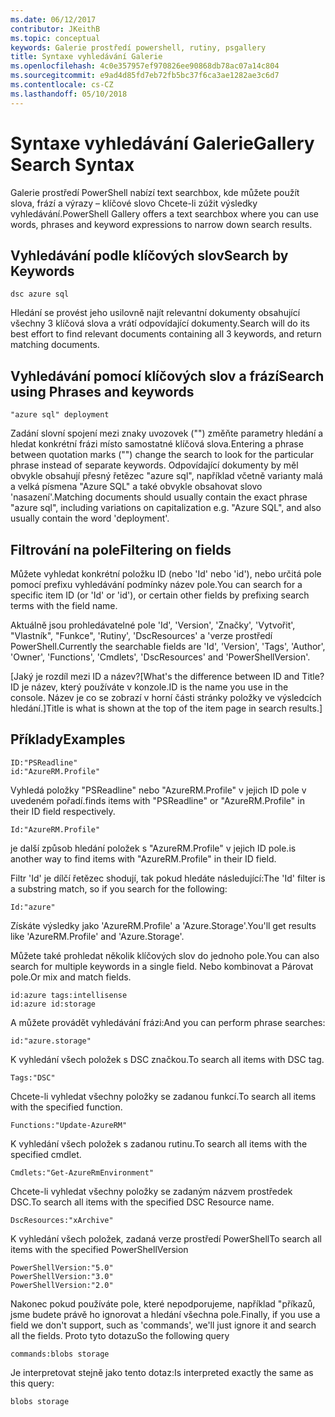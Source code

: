```yaml
---
ms.date: 06/12/2017
contributor: JKeithB
ms.topic: conceptual
keywords: Galerie prostředí powershell, rutiny, psgallery
title: Syntaxe vyhledávání Galerie
ms.openlocfilehash: 4c0e357957ef970826ee90868db78ac07a14c804
ms.sourcegitcommit: e9ad4d85fd7eb72fb5bc37f6ca3ae1282ae3c6d7
ms.contentlocale: cs-CZ
ms.lasthandoff: 05/10/2018
---
```

# <a name="gallery-search-syntax"></a><span data-ttu-id="9b74c-103">Syntaxe vyhledávání Galerie</span><span class="sxs-lookup"><span data-stu-id="9b74c-103">Gallery Search Syntax</span></span>

<span data-ttu-id="9b74c-104">Galerie prostředí PowerShell nabízí text searchbox, kde můžete použít slova, frází a výrazy – klíčové slovo Chcete-li zúžit výsledky vyhledávání.</span><span class="sxs-lookup"><span data-stu-id="9b74c-104">PowerShell Gallery offers a text searchbox where you can use words, phrases and keyword expressions to narrow down search results.</span></span>

## <a name="search-by-keywords"></a><span data-ttu-id="9b74c-105">Vyhledávání podle klíčových slov</span><span class="sxs-lookup"><span data-stu-id="9b74c-105">Search by Keywords</span></span>

    dsc azure sql

<span data-ttu-id="9b74c-106">Hledání se provést jeho usilovně najít relevantní dokumenty obsahující všechny 3 klíčová slova a vrátí odpovídající dokumenty.</span><span class="sxs-lookup"><span data-stu-id="9b74c-106">Search will do its best effort to find relevant documents containing all 3 keywords, and return matching documents.</span></span>

## <a name="search-using-phrases-and-keywords"></a><span data-ttu-id="9b74c-107">Vyhledávání pomocí klíčových slov a frází</span><span class="sxs-lookup"><span data-stu-id="9b74c-107">Search using Phrases and keywords</span></span>

    "azure sql" deployment

<span data-ttu-id="9b74c-108">Zadání slovní spojení mezi znaky uvozovek ("") změňte parametry hledání a hledat konkrétní frázi místo samostatné klíčová slova.</span><span class="sxs-lookup"><span data-stu-id="9b74c-108">Entering a phrase between quotation marks ("") change the search to look for the particular phrase instead of separate keywords.</span></span>
<span data-ttu-id="9b74c-109">Odpovídající dokumenty by měl obvykle obsahují přesný řetězec "azure sql", například včetně varianty malá a velká písmena "Azure SQL" a také obvykle obsahovat slovo 'nasazení'.</span><span class="sxs-lookup"><span data-stu-id="9b74c-109">Matching documents should usually contain the exact phrase "azure sql", including variations on capitalization e.g. "Azure SQL", and also usually contain the word 'deployment'.</span></span>

## <a name="filtering-on-fields"></a><span data-ttu-id="9b74c-110">Filtrování na pole</span><span class="sxs-lookup"><span data-stu-id="9b74c-110">Filtering on fields</span></span>

<span data-ttu-id="9b74c-111">Můžete vyhledat konkrétní položku ID (nebo 'Id' nebo 'id'), nebo určitá pole pomocí prefixu vyhledávání podmínky název pole.</span><span class="sxs-lookup"><span data-stu-id="9b74c-111">You can search for a specific item ID (or 'Id' or 'id'), or certain other fields by prefixing search terms with the field name.</span></span>

<span data-ttu-id="9b74c-112">Aktuálně jsou prohledávatelné pole 'Id', 'Version', 'Značky', 'Vytvořit', "Vlastník", "Funkce", 'Rutiny', 'DscResources' a 'verze prostředí PowerShell.</span><span class="sxs-lookup"><span data-stu-id="9b74c-112">Currently the searchable fields are 'Id', 'Version', 'Tags', 'Author', 'Owner', 'Functions', 'Cmdlets', 'DscResources' and 'PowerShellVersion'.</span></span>

<span data-ttu-id="9b74c-113">[Jaký je rozdíl mezi ID a název?</span><span class="sxs-lookup"><span data-stu-id="9b74c-113">[What's the difference between ID and Title?</span></span> <span data-ttu-id="9b74c-114">ID je název, který používáte v konzole.</span><span class="sxs-lookup"><span data-stu-id="9b74c-114">ID is the name you use in the console.</span></span> <span data-ttu-id="9b74c-115">Název je co se zobrazí v horní části stránky položky ve výsledcích hledání.]</span><span class="sxs-lookup"><span data-stu-id="9b74c-115">Title is what is shown at the top of the item page in search results.]</span></span>

## <a name="examples"></a><span data-ttu-id="9b74c-116">Příklady</span><span class="sxs-lookup"><span data-stu-id="9b74c-116">Examples</span></span>

    ID:"PSReadline"
    id:"AzureRM.Profile"

<span data-ttu-id="9b74c-117">Vyhledá položky "PSReadline" nebo "AzureRM.Profile" v jejich ID pole v uvedeném pořadí.</span><span class="sxs-lookup"><span data-stu-id="9b74c-117">finds items with "PSReadline" or "AzureRM.Profile" in their ID field respectively.</span></span>

    Id:"AzureRM.Profile"

<span data-ttu-id="9b74c-118">je další způsob hledání položek s "AzureRM.Profile" v jejich ID pole.</span><span class="sxs-lookup"><span data-stu-id="9b74c-118">is another way to find items with "AzureRM.Profile" in their ID field.</span></span>

<span data-ttu-id="9b74c-119">Filtr 'Id' je dílčí řetězec shodují, tak pokud hledáte následující:</span><span class="sxs-lookup"><span data-stu-id="9b74c-119">The 'Id' filter is a substring match, so if you search for the following:</span></span>

    Id:"azure"

<span data-ttu-id="9b74c-120">Získáte výsledky jako 'AzureRM.Profile' a 'Azure.Storage'.</span><span class="sxs-lookup"><span data-stu-id="9b74c-120">You'll get results like 'AzureRM.Profile' and 'Azure.Storage'.</span></span>

<span data-ttu-id="9b74c-121">Můžete také prohledat několik klíčových slov do jednoho pole.</span><span class="sxs-lookup"><span data-stu-id="9b74c-121">You can also search for multiple keywords in a single field.</span></span> <span data-ttu-id="9b74c-122">Nebo kombinovat a Párovat pole.</span><span class="sxs-lookup"><span data-stu-id="9b74c-122">Or mix and match fields.</span></span>

    id:azure tags:intellisense
    id:azure id:storage

<span data-ttu-id="9b74c-123">A můžete provádět vyhledávání frázi:</span><span class="sxs-lookup"><span data-stu-id="9b74c-123">And you can perform phrase searches:</span></span>

    id:"azure.storage"


<span data-ttu-id="9b74c-124">K vyhledání všech položek s DSC značkou.</span><span class="sxs-lookup"><span data-stu-id="9b74c-124">To search all items with DSC tag.</span></span>

    Tags:"DSC"

<span data-ttu-id="9b74c-125">Chcete-li vyhledat všechny položky se zadanou funkcí.</span><span class="sxs-lookup"><span data-stu-id="9b74c-125">To search all items with the specified function.</span></span>

    Functions:"Update-AzureRM"

<span data-ttu-id="9b74c-126">K vyhledání všech položek s zadanou rutinu.</span><span class="sxs-lookup"><span data-stu-id="9b74c-126">To search all items with the specified cmdlet.</span></span>

    Cmdlets:"Get-AzureRmEnvironment"

<span data-ttu-id="9b74c-127">Chcete-li vyhledat všechny položky se zadaným názvem prostředek DSC.</span><span class="sxs-lookup"><span data-stu-id="9b74c-127">To search all items with the specified DSC Resource name.</span></span>

    DscResources:"xArchive"

<span data-ttu-id="9b74c-128">K vyhledání všech položek, zadaná verze prostředí PowerShell</span><span class="sxs-lookup"><span data-stu-id="9b74c-128">To search all items with the specified PowerShellVersion</span></span>

    PowerShellVersion:"5.0"
    PowerShellVersion:"3.0"
    PowerShellVersion:"2.0"


<span data-ttu-id="9b74c-129">Nakonec pokud používáte pole, které nepodporujeme, například "příkazů, jsme budete právě ho ignorovat a hledání všechna pole.</span><span class="sxs-lookup"><span data-stu-id="9b74c-129">Finally, if you use a field we don't support, such as 'commands', we'll just ignore it and search all the fields.</span></span> <span data-ttu-id="9b74c-130">Proto tyto dotazu</span><span class="sxs-lookup"><span data-stu-id="9b74c-130">So the following query</span></span>

    commands:blobs storage

<span data-ttu-id="9b74c-131">Je interpretovat stejně jako tento dotaz:</span><span class="sxs-lookup"><span data-stu-id="9b74c-131">Is interpreted exactly the same as this query:</span></span>

    blobs storage